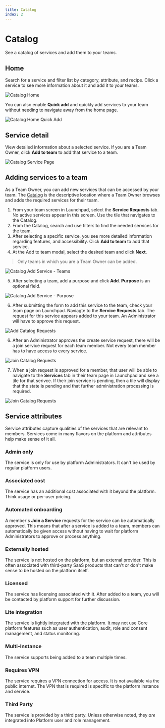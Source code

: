 ```yaml
---
title: Catalog
index: 2
---
```


# Catalog

See a catalog of services and add them to your teams.

## Home

Search for a service and filter list by category, attribute, and recipe. Click a service to see more information about it and add it to your teams. 

![Catalog Home](./assets/img/catalog/catalog-home.png)

You can also enable **Quick add** and quickly add services to your team without needing to navigate away from the home page.

![Catalog Home Quick Add](./assets/img/catalog/catalog-home-quick-add.png)

## Service detail

View detailed information about a selected service. If you are a Team Owner, click **Add to team** to add that service to a team.

![Catalog Service Page](./assets/img/catalog/catalog-service-page.png)

## Adding services to a team

As a Team Owner, you can add new services that can be accessed by your team. The [Catalog](https://launch.boomerangplatform.net/catalog/) is the descriptive location where a Team Owner browses and adds the required services for their team.

1. From your team screen in Launchpad, select the **Service Requests** tab. No active services appear in this screen. Use the tile that navigates to the Catalog.
2. From the Catalog, search and use filters to find the needed services for the team.
3. After selecting a specific service, you see more detailed information regarding features, and accessibility. Click **Add to team** to add that service.
4. At the Add to team modal, select the desired team and click **Next**.

> Only teams in which you are a Team Owner can be added.

![Catalog Add Service - Teams](./assets/img/catalog/catalog-service-add1.png)

5. After selecting a team, add a purpose and click **Add**. **Purpose** is an optional field.

![Catalog Add Service - Purpose](./assets/img/catalog/catalog-service-add2.png)

6. After submitting the form to add this service to the team, check your team page on Launchpad. Naviagte to the **Service Requests** tab. The request for this service appears added to your team. An Administrator will have to approve this request.

![Add Catalog Requests](./assets/img/catalog/catalog-requestsAddService.png)

6. After an Administrator approves the create service request, there will be a join service request for each team member. Not every team member has to have access to every service.

![Join Catalog Requests](./assets/img/catalog/catalog-joinService.png)

7. When a join request is approved for a member, that user will be able to navigate to the **Services** tab in their team page in Launchpad and see a tile for that serivce. If their join service is pending, then a tile will display that the state is pending and that further administration processing is required.

![Join Catalog Requests](./assets/img/catalog/catalog-slackServices.png)

## Service attributes

Service attributes capture qualities of the services that are relevant to members. Services come in many flavors on the platform and attributes help make sense of it all.

### Admin only

The service is only for use by platform Administrators. It can't be used by regular platform users.

### Associated cost

The service has an additional cost associated with it beyond the platform. Think usage or per-user pricing.

### Automated onboarding

A member's **Join a Service** requests for the service can be automatically approved. This means that after a service is added to a team, members can automatically be given access without having to wait for platform Administrators to approve or process anything.

### Externally hosted

The service is not hosted on the platform, but an external provider. This is often associated with third-party SaaS products that can't or don't make sense to be hosted on the platform itself.

### Licensed

The service has licensing associated with it. After added to a team, you will be contacted by platform support for further discussion.

### Lite integration

The service is lightly integrated with the platform. It may not use Core platform features such as user authentication, audit, role and consent management, and status monitoring.

### Multi-Instance

The service supports being added to a team multiple times.

### Requires VPN

The service requires a VPN connection for access. It is not available via the public internet. The VPN that is required is specific to the platform instance and service.

### Third Party

The service is provided by a third party. Unless otherwise noted, they _are_ integrated into Platform user and role management.
